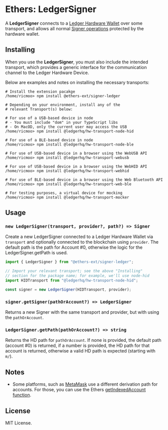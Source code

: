 Ethers: LedgerSigner
====================

A **LedgerSigner** connects to a [Ledger Hardware Wallet](https://www.ledger.com)
over some transport, and allows all normal [Signer operations](https://docs.ethers.org/v6/api/providers/#Signer)
protected by the hardware wallet.


Installing
----------

When you use the **LedgerSigner**, you must also include the intended
transport, which provides a generic interface for the communication
channel to the Ledger Hardware Device.

Below are examples and notes on installing the necessary transports:

```shell
# Install the extension pacakge
/home/ricmoo> npm install @ethers-ext/signer-ledger

# Depending on your environment, install any of the
# relevant Transport(s) below:

# For use of a USB-based device in node
# - You must include "dom" in your TypeScript libs
# - On MacOD, only the current user may access the USB
/home/ricmoo> npm install @ledgerhq/hw-transport-node-hid

# For use of a BLE-based device in node
/home/ricmoo> npm install @ledgerhq/hw-transport-node-ble

# For use of USB-based device in a browser using the WebUSB API
/home/ricmoo> npm install @ledgerhq/hw-transport-webusb

# For use of USB-based device in a browser using the WebHID API
/home/ricmoo> npm install @ledgerhq/hw-transport-webhid

# For use of BLE-based device in a browser using the Web Bluetooth API
/home/ricmoo> npm install @ledgerhq/hw-transport-web-ble

# For testing purposes, a virtual device for mocking
/home/ricmoo> npm install @ledgerhq/hw-transport-mocker
```


Usage
-----

### `new LedgerSigner(transport, provider?, path?) => Signer`

Create a new LedgerSigner connected to a Ledger Hardware Wallet
via `transport` and optionally connected to the blockchain using
`provider`. The default path is the path for Account #0, otherwise
the logic for the LedgerSigner.getPath is used.

```javascript
import { LedgerSigner } from "@ethers-ext/signer-ledger";

// Import your relevant transport; see the above "Installing"
// section for the package name; for example, we'll use node-hid
import HIDTransport from "@ledgerhq/hw-transport-node-hid";

const signer = new LedgerSigner(HIDTransport, provider);
```

### `signer.getSigner(pathOrAccount?) => LedgerSigner`

Returns a new Signer with the same transport and provider, but
with using the `pathOrAccount`.

### `LedgerSigner.getPath(pathOrAccount?) => string`

Returns the HD path for `pathOrAccount`. If none is provided, the
default path (account #0) is returned, if a number is provided,
the HD path for that account is returned, otherwise a valid HD path
is expected (starting with `m/`).


Notes
-----

- Some platforms, such as [MetaMask](https://metamask.io) use a different derivation path for accounts. For those, you can use the Ethers [getIndexedAccount function](https://docs.ethers.org/v6/api/wallet/#getIndexedAccountPath).


License
-------

MIT License.
